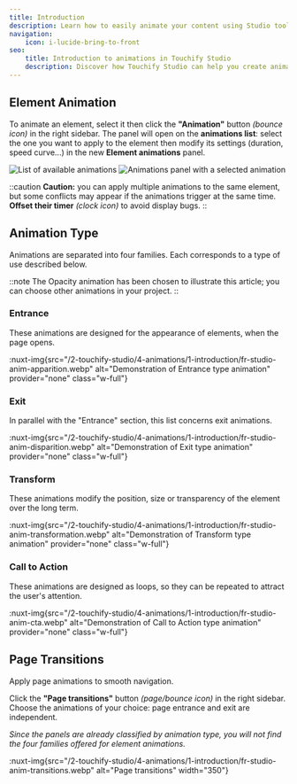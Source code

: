 ```yaml
---
title: Introduction
description: Learn how to easily animate your content using Studio tools.
navigation:
    icon: i-lucide-bring-to-front
seo:
    title: Introduction to animations in Touchify Studio
    description: Discover how Touchify Studio can help you create animated content.
---
```


## Element Animation

To animate an element, select it then click the **"Animation"** button *(bounce icon)* in the right sidebar.
The panel will open on the **animations list**: select the one you want to apply to the element then modify its settings (duration, speed curve...) in the new **Element animations** panel.

<div class="mt-4 grid sm:grid-cols-2 gap-4 max-w-full">
  <img src="/2-touchify-studio/4-animations/1-introduction/fr-studio-anim-liste.webp" alt="List of available animations" />
  <img src="/2-touchify-studio/4-animations/1-introduction/fr-studio-anim-intro.webp" alt="Animations panel with a selected animation" />
</div>

::caution
**Caution:** you can apply multiple animations to the same element, but some conflicts may appear if the animations trigger at the same time.
**Offset their timer** *(clock icon)* to avoid display bugs.
::

## Animation Type

Animations are separated into four families. Each corresponds to a type of use described below.

::note
The Opacity animation has been chosen to illustrate this article; you can choose other animations in your project.
::

### Entrance

These animations are designed for the appearance of elements, when the page opens.

:nuxt-img{src="/2-touchify-studio/4-animations/1-introduction/fr-studio-anim-apparition.webp" alt="Demonstration of Entrance type animation" provider="none" class="w-full"}

### Exit

In parallel with the "Entrance" section, this list concerns exit animations.

:nuxt-img{src="/2-touchify-studio/4-animations/1-introduction/fr-studio-anim-disparition.webp" alt="Demonstration of Exit type animation" provider="none" class="w-full"}

### Transform

These animations modify the position, size or transparency of the element over the long term.

:nuxt-img{src="/2-touchify-studio/4-animations/1-introduction/fr-studio-anim-transformation.webp" alt="Demonstration of Transform type animation" provider="none" class="w-full"}

### Call to Action

These animations are designed as loops, so they can be repeated to attract the user's attention.

:nuxt-img{src="/2-touchify-studio/4-animations/1-introduction/fr-studio-anim-cta.webp" alt="Demonstration of Call to Action type animation" provider="none" class="w-full"}

## Page Transitions

Apply page animations to smooth navigation.

Click the **"Page transitions"** button *(page/bounce icon)* in the right sidebar.
Choose the animations of your choice: page entrance and exit are independent.

*Since the panels are already classified by animation type, you will not find the four families offered for element animations.*

:nuxt-img{src="/2-touchify-studio/4-animations/1-introduction/fr-studio-anim-transitions.webp" alt="Page transitions" width="350"}
